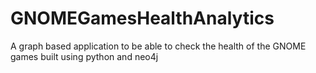 # GNOMEGamesHealthAnalytics
A graph based application to be able to check the health of the GNOME games built using python and neo4j
